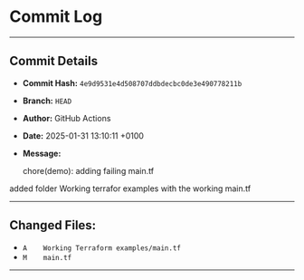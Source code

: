# Commit Log

---

## Commit Details

- **Commit Hash:**   `4e9d9531e4d508707ddbdecbc0de3e490778211b`
- **Branch:**        `HEAD`
- **Author:**        GitHub Actions
- **Date:**          2025-01-31 13:10:11 +0100
- **Message:**

  chore(demo): adding failing main.tf

added folder Working terrafor examples with the working main.tf

---

## Changed Files:

- `A	Working Terraform examples/main.tf`
- `M	main.tf`

---
